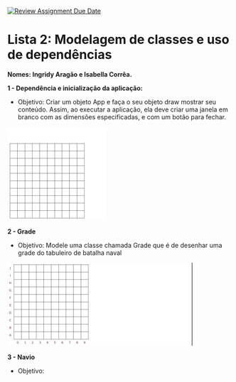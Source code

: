 [![Review Assignment Due Date](https://classroom.github.com/assets/deadline-readme-button-22041afd0340ce965d47ae6ef1cefeee28c7c493a6346c4f15d667ab976d596c.svg)](https://classroom.github.com/a/bK9ZtlsU)
# Lista 2: Modelagem de classes e uso de dependências

**Nomes: Ingridy Aragão e Isabella Corrêa.**

**1 - Dependência e inicialização da aplicação:**
 - Objetivo: Criar um objeto App e faça o seu objeto draw mostrar seu conteúdo.
   Assim, ao executar a aplicação, ela deve criar uma janela em branco com as dimensões especificadas, e
   com um botão para fechar.

 ![etapa 1](/imagens/etapa%200.JPG)

**2 - Grade**
 - Objetivo: Modele uma classe chamada Grade que é de desenhar uma grade do tabuleiro de batalha naval

![etapa 2](/imagens/etapa%201.JPG)

**3 - Navio**
 - Objetivo: 